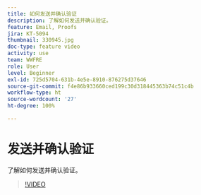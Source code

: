 ```yaml
---
title: 如何发送并确认验证
description: 了解如何发送并确认验证。
feature: Email, Proofs
jira: KT-5094
thumbnail: 330945.jpg
doc-type: feature video
activity: use
team: WWFRE
role: User
level: Beginner
exl-id: 725d5704-631b-4e5e-8910-876275d37646
source-git-commit: f4e86b933660ced199c30d318445363b74c51c4b
workflow-type: ht
source-wordcount: '27'
ht-degree: 100%

---
```


# 发送并确认验证

了解如何发送并确认验证。

>[!VIDEO](https://video.tv.adobe.com/v/330945)
